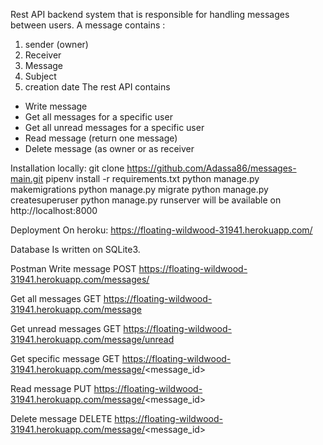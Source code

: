 Rest API backend system that is responsible for handling messages between users.
A message contains :
1. sender (owner)
2. Receiver
3. Message
4. Subject
5. creation date 
The rest API contains 
- Write message 
- Get all messages for a specific user
- Get all unread messages for a specific user
- Read message (return one message)
- Delete message (as owner or as receiver

Installation locally:
git clone https://github.com/Adassa86/messages-main.git
pipenv install -r requirements.txt
python manage.py makemigrations
python manage.py migrate
python manage.py createsuperuser
python manage.py runserver
will be available on http://localhost:8000


Deployment
On heroku: https://floating-wildwood-31941.herokuapp.com/

Database
Is written on SQLite3. 

Postman
Write message
POST https://floating-wildwood-31941.herokuapp.com/messages/


Get all messages
GET https://floating-wildwood-31941.herokuapp.com/message

Get unread messages
GET https://floating-wildwood-31941.herokuapp.com/message/unread


Get specific message
GET https://floating-wildwood-31941.herokuapp.com/message/<message_id>


Read message
PUT https://floating-wildwood-31941.herokuapp.com/message/<message_id>


Delete message
DELETE https://floating-wildwood-31941.herokuapp.com/message/<message_id>

